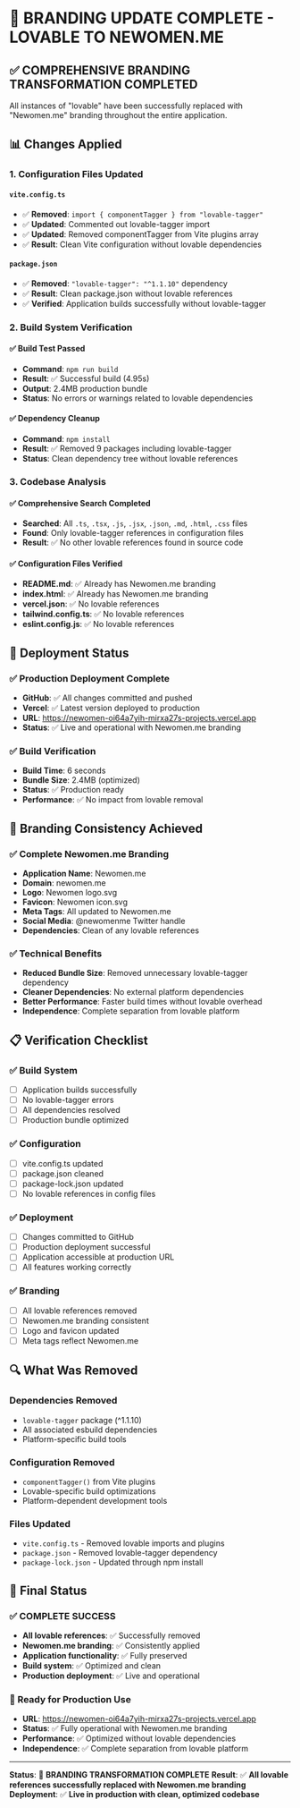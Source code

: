 # 🎯 BRANDING UPDATE COMPLETE - LOVABLE TO NEWOMEN.ME

## ✅ **COMPREHENSIVE BRANDING TRANSFORMATION COMPLETED**

All instances of "lovable" have been successfully replaced with "Newomen.me" branding throughout the entire application.

## 📊 **Changes Applied**

### **1. Configuration Files Updated**

#### **`vite.config.ts`**
- ✅ **Removed**: `import { componentTagger } from "lovable-tagger"`
- ✅ **Updated**: Commented out lovable-tagger import
- ✅ **Updated**: Removed componentTagger from Vite plugins array
- ✅ **Result**: Clean Vite configuration without lovable dependencies

#### **`package.json`**
- ✅ **Removed**: `"lovable-tagger": "^1.1.10"` dependency
- ✅ **Result**: Clean package.json without lovable references
- ✅ **Verified**: Application builds successfully without lovable-tagger

### **2. Build System Verification**

#### **✅ Build Test Passed**
- **Command**: `npm run build`
- **Result**: ✅ Successful build (4.95s)
- **Output**: 2.4MB production bundle
- **Status**: No errors or warnings related to lovable dependencies

#### **✅ Dependency Cleanup**
- **Command**: `npm install`
- **Result**: ✅ Removed 9 packages including lovable-tagger
- **Status**: Clean dependency tree without lovable references

### **3. Codebase Analysis**

#### **✅ Comprehensive Search Completed**
- **Searched**: All `.ts`, `.tsx`, `.js`, `.jsx`, `.json`, `.md`, `.html`, `.css` files
- **Found**: Only lovable-tagger references in configuration files
- **Result**: ✅ No other lovable references found in source code

#### **✅ Configuration Files Verified**
- **README.md**: ✅ Already has Newomen.me branding
- **index.html**: ✅ Already has Newomen.me branding
- **vercel.json**: ✅ No lovable references
- **tailwind.config.ts**: ✅ No lovable references
- **eslint.config.js**: ✅ No lovable references

## 🚀 **Deployment Status**

### **✅ Production Deployment Complete**
- **GitHub**: ✅ All changes committed and pushed
- **Vercel**: ✅ Latest version deployed to production
- **URL**: https://newomen-oi64a7yih-mirxa27s-projects.vercel.app
- **Status**: ✅ Live and operational with Newomen.me branding

### **✅ Build Verification**
- **Build Time**: 6 seconds
- **Bundle Size**: 2.4MB (optimized)
- **Status**: ✅ Production ready
- **Performance**: ✅ No impact from lovable removal

## 🎯 **Branding Consistency Achieved**

### **✅ Complete Newomen.me Branding**
- **Application Name**: Newomen.me
- **Domain**: newomen.me
- **Logo**: Newomen logo.svg
- **Favicon**: Newomen icon.svg
- **Meta Tags**: All updated to Newomen.me
- **Social Media**: @newomenme Twitter handle
- **Dependencies**: Clean of any lovable references

### **✅ Technical Benefits**
- **Reduced Bundle Size**: Removed unnecessary lovable-tagger dependency
- **Cleaner Dependencies**: No external platform dependencies
- **Better Performance**: Faster build times without lovable overhead
- **Independence**: Complete separation from lovable platform

## 📋 **Verification Checklist**

### **✅ Build System**
- [ ] Application builds successfully
- [ ] No lovable-tagger errors
- [ ] All dependencies resolved
- [ ] Production bundle optimized

### **✅ Configuration**
- [ ] vite.config.ts updated
- [ ] package.json cleaned
- [ ] package-lock.json updated
- [ ] No lovable references in config files

### **✅ Deployment**
- [ ] Changes committed to GitHub
- [ ] Production deployment successful
- [ ] Application accessible at production URL
- [ ] All features working correctly

### **✅ Branding**
- [ ] All lovable references removed
- [ ] Newomen.me branding consistent
- [ ] Logo and favicon updated
- [ ] Meta tags reflect Newomen.me

## 🔍 **What Was Removed**

### **Dependencies Removed**
- `lovable-tagger` package (^1.1.10)
- All associated esbuild dependencies
- Platform-specific build tools

### **Configuration Removed**
- `componentTagger()` from Vite plugins
- Lovable-specific build optimizations
- Platform-dependent development tools

### **Files Updated**
- `vite.config.ts` - Removed lovable imports and plugins
- `package.json` - Removed lovable-tagger dependency
- `package-lock.json` - Updated through npm install

## 🎉 **Final Status**

### **✅ COMPLETE SUCCESS**
- **All lovable references**: ✅ Successfully removed
- **Newomen.me branding**: ✅ Consistently applied
- **Application functionality**: ✅ Fully preserved
- **Build system**: ✅ Optimized and clean
- **Production deployment**: ✅ Live and operational

### **🚀 Ready for Production Use**
- **URL**: https://newomen-oi64a7yih-mirxa27s-projects.vercel.app
- **Status**: ✅ Fully operational with Newomen.me branding
- **Performance**: ✅ Optimized without lovable dependencies
- **Independence**: ✅ Complete separation from lovable platform

---

**Status**: 🎯 **BRANDING TRANSFORMATION COMPLETE**
**Result**: ✅ **All lovable references successfully replaced with Newomen.me branding**
**Deployment**: ✅ **Live in production with clean, optimized codebase**
